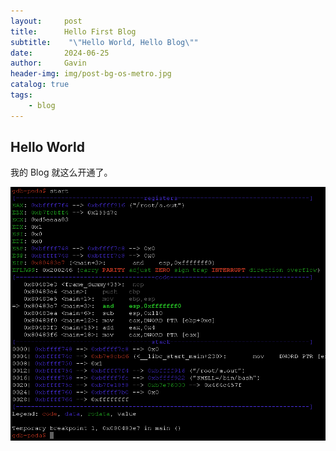 ```yaml
---
layout:     post
title:      Hello First Blog
subtitle:    "\"Hello World, Hello Blog\""
date:       2024-06-25
author:     Gavin
header-img: img/post-bg-os-metro.jpg
catalog: true
tags:
    - blog
---
```





## Hello World

我的 Blog 就这么开通了。



![](https://github.com/gavin-Angry-Birds/gavin-Angry-Birds.github.io/blob/master/img/OhiVe.png)

<p id = "build"></p>



